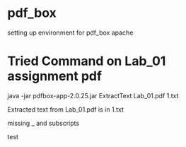 # pdf_box
setting up environment for pdf_box apache

# Tried Command on Lab_01 assignment pdf
java -jar pdfbox-app-2.0.25.jar ExtractText Lab_01.pdf 1.txt

Extracted text from Lab_01.pdf is in 1.txt 

missing _ and subscripts

test
